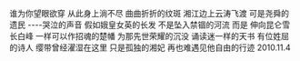 谁为你望眼欲穿
从此身上淌不尽
曲曲折折的纹斑
湘江边上云涛飞渡
可是尧舜的遗民
----哭泣的声音
假如娥皇女英的长发
不是坠入禁锢的河流
而是
伸向昆仑雪 长白峰
一样可以作招魂的楚幡
为那先世荣耀的沉没
诵读迷一样的天书
有位姓屈的诗人
缨带曾经濯湿在这里
只是孤独的湘妃
再也难遇见他自由的行迹
                                        2010.11.4